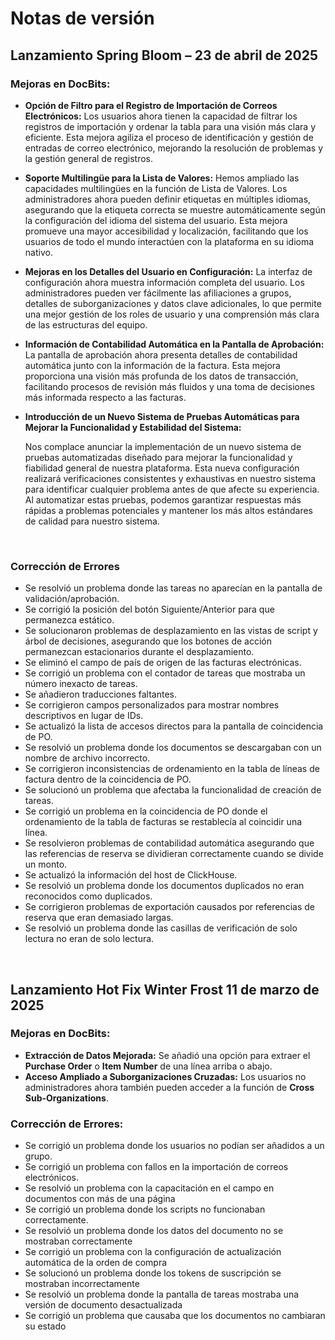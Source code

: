# Notas de versión

## Lanzamiento Spring Bloom – 23 de abril de 2025

### Mejoras en DocBits:

* **Opción de Filtro para el Registro de Importación de Correos Electrónicos:** Los usuarios ahora tienen la capacidad de filtrar los registros de importación y ordenar la tabla para una visión más clara y eficiente. Esta mejora agiliza el proceso de identificación y gestión de entradas de correo electrónico, mejorando la resolución de problemas y la gestión general de registros.
* **Soporte Multilingüe para la Lista de Valores:** Hemos ampliado las capacidades multilingües en la función de Lista de Valores. Los administradores ahora pueden definir etiquetas en múltiples idiomas, asegurando que la etiqueta correcta se muestre automáticamente según la configuración del idioma del sistema del usuario. Esta mejora promueve una mayor accesibilidad y localización, facilitando que los usuarios de todo el mundo interactúen con la plataforma en su idioma nativo.
* **Mejoras en los Detalles del Usuario en Configuración:** La interfaz de configuración ahora muestra información completa del usuario. Los administradores pueden ver fácilmente las afiliaciones a grupos, detalles de suborganizaciones y datos clave adicionales, lo que permite una mejor gestión de los roles de usuario y una comprensión más clara de las estructuras del equipo.
* **Información de Contabilidad Automática en la Pantalla de Aprobación:** La pantalla de aprobación ahora presenta detalles de contabilidad automática junto con la información de la factura. Esta mejora proporciona una visión más profunda de los datos de transacción, facilitando procesos de revisión más fluidos y una toma de decisiones más informada respecto a las facturas.
*   **Introducción de un Nuevo Sistema de Pruebas Automáticas para Mejorar la Funcionalidad y Estabilidad del Sistema:**

    Nos complace anunciar la implementación de un nuevo sistema de pruebas automatizadas diseñado para mejorar la funcionalidad y fiabilidad general de nuestra plataforma. Esta nueva configuración realizará verificaciones consistentes y exhaustivas en nuestro sistema para identificar cualquier problema antes de que afecte su experiencia. Al automatizar estas pruebas, podemos garantizar respuestas más rápidas a problemas potenciales y mantener los más altos estándares de calidad para nuestro sistema.

    ​

### Corrección de Errores

* Se resolvió un problema donde las tareas no aparecían en la pantalla de validación/aprobación.
* Se corrigió la posición del botón Siguiente/Anterior para que permanezca estático.
* Se solucionaron problemas de desplazamiento en las vistas de script y árbol de decisiones, asegurando que los botones de acción permanezcan estacionarios durante el desplazamiento.
* Se eliminó el campo de país de origen de las facturas electrónicas.
* Se corrigió un problema con el contador de tareas que mostraba un número inexacto de tareas.
* Se añadieron traducciones faltantes.
* Se corrigieron campos personalizados para mostrar nombres descriptivos en lugar de IDs.
* Se actualizó la lista de accesos directos para la pantalla de coincidencia de PO.
* Se resolvió un problema donde los documentos se descargaban con un nombre de archivo incorrecto.
* Se corrigieron inconsistencias de ordenamiento en la tabla de líneas de factura dentro de la coincidencia de PO.
* Se solucionó un problema que afectaba la funcionalidad de creación de tareas.
* Se corrigió un problema en la coincidencia de PO donde el ordenamiento de la tabla de facturas se restablecía al coincidir una línea.
* Se resolvieron problemas de contabilidad automática asegurando que las referencias de reserva se dividieran correctamente cuando se divide un monto.
* Se actualizó la información del host de ClickHouse.
* Se resolvió un problema donde los documentos duplicados no eran reconocidos como duplicados.
* Se corrigieron problemas de exportación causados por referencias de reserva que eran demasiado largas.
* Se resolvió un problema donde las casillas de verificación de solo lectura no eran de solo lectura.

​

## Lanzamiento Hot Fix Winter Frost 11 de marzo de 2025

### Mejoras en DocBits:

* **Extracción de Datos Mejorada:** Se añadió una opción para extraer el **Purchase Order** o **Item Number** de una línea arriba o abajo.
* **Acceso Ampliado a Suborganizaciones Cruzadas:** Los usuarios no administradores ahora también pueden acceder a la función de **Cross Sub-Organizations**.

### **Corrección de Errores:**

* Se corrigió un problema donde los usuarios no podían ser añadidos a un grupo.
* Se corrigió un problema con fallos en la importación de correos electrónicos.
* Se resolvió un problema con la capacitación en el campo en documentos con más de una página
* Se corrigió un problema donde los scripts no funcionaban correctamente.
* Se resolvió un problema donde los datos del documento no se mostraban correctamente
* Se corrigió un problema con la configuración de actualización automática de la orden de compra
* Se solucionó un problema donde los tokens de suscripción se mostraban incorrectamente
* Se resolvió un problema donde la pantalla de tareas mostraba una versión de documento desactualizada
* Se corrigió un problema que causaba que los documentos no cambiaran su estado
